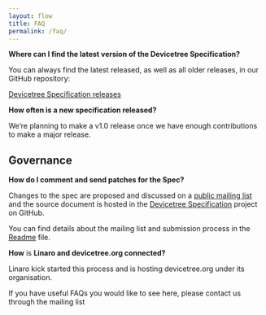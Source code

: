 ```yaml
---
layout: flow
title: FAQ
permalink: /faq/
---
```

**Where can I find the latest version of the Devicetree Specification?**

You can always find the latest released, as well as all older releases, in our GitHub repository:

[Devicetree Specification releases](https://github.com/devicetree-org/devicetree-specification/releases)

[](https://github.com/devicetree-org/devicetree-specification/blob/master/FAQ.md#how-often-is-a-new-specification-released)**How often is a new specification released?**

We’re planning to make a v1.0 release once we have enough contributions to make a major release.

## [](https://github.com/devicetree-org/devicetree-specification/blob/master/FAQ.md#governance)Governance

[](https://github.com/devicetree-org/devicetree-specification/blob/master/FAQ.md#how-do-I-comment-and-send-patches-for-the-spec)**How do I comment and send patches for the Spec?**

Changes to the spec are proposed and discussed on a [public mailing list](http://vger.kernel.org/vger-lists.html#devicetree-spec) and the source document is hosted in the [Devicetree Specification](https://github.com/devicetree-org/devicetree-specification) project on GitHub.

You can find details about the mailing list and submission process in the [Readme](https://github.com/devicetree-org/devicetree-specification/blob/master/README.md) file.

[](https://github.com/devicetree-org/devicetree-specification/blob/master/FAQ.md#how-is-linaro-and-devicetreeorg-connected)**How** is **Linaro and devicetree.org connected?**

Linaro kick started this process and is hosting devicetree.org under its organisation. 

If you have useful FAQs you would like to see here, please contact us through the mailing list
